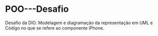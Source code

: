 # POO---Desafio
Desafio da DIO. Modelagem e diagramação da representação em UML e Código no que se refere ao componente iPhone. 
